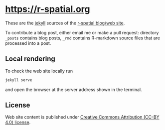 # https://r-spatial.org

These are the
[jekyll](https://help.github.com/articles/using-jekyll-as-a-static-site-generator-with-github-pages/)
sources of the [r-spatial blog/web site](https://www.r-spatial.org/).

To contribute a blog post, either email me or make a pull request:
directory `_posts` contains blog posts, `_rmd` contains R-markdown
source files that are processed into a post.

## Local rendering

To check the web site locally run

```bash
jekyll serve
```

and open the browser at the server address shown in the terminal.

## License

Web site content is published under [Creative Commons Attribution (CC-BY 4.0) license](http://creativecommons.org/licenses/by/4.0/).